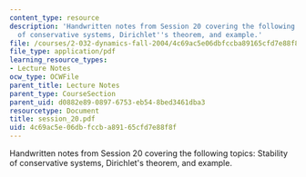 ```yaml
---
content_type: resource
description: 'Handwritten notes from Session 20 covering the following topics: Stability
  of conservative systems, Dirichlet''s theorem, and example.'
file: /courses/2-032-dynamics-fall-2004/4c69ac5e06dbfccba89165cfd7e88f8f_session_20.pdf
file_type: application/pdf
learning_resource_types:
- Lecture Notes
ocw_type: OCWFile
parent_title: Lecture Notes
parent_type: CourseSection
parent_uid: d0882e89-0897-6753-eb54-8bed3461dba3
resourcetype: Document
title: session_20.pdf
uid: 4c69ac5e-06db-fccb-a891-65cfd7e88f8f
---
```

Handwritten notes from Session 20 covering the following topics: Stability of conservative systems, Dirichlet's theorem, and example.

